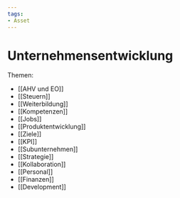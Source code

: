 ```yaml
---
tags:
- Asset
---
```

# Unternehmensentwicklung

Themen:

* [[AHV und EO]]
* [[Steuern]]
* [[Weiterbildung]]
* [[Kompetenzen]]
* [[Jobs]]
* [[Produktentwicklung]]
* [[Ziele]]
* [[KPI]]
* [[Subunternehmen]]
* [[Strategie]]
* [[Kollaboration]]
* [[Personal]]
* [[Finanzen]]
* [[Development]]